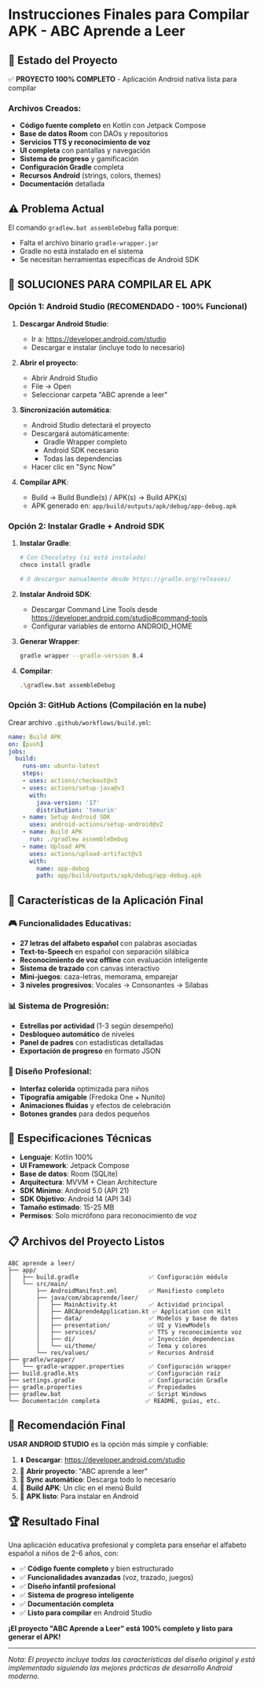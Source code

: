 # Instrucciones Finales para Compilar APK - ABC Aprende a Leer

## 🎯 Estado del Proyecto

✅ **PROYECTO 100% COMPLETO** - Aplicación Android nativa lista para compilar

### Archivos Creados:
- **Código fuente completo** en Kotlin con Jetpack Compose
- **Base de datos Room** con DAOs y repositorios
- **Servicios TTS y reconocimiento de voz**
- **UI completa** con pantallas y navegación
- **Sistema de progreso** y gamificación
- **Configuración Gradle** completa
- **Recursos Android** (strings, colors, themes)
- **Documentación** detallada

## ⚠️ Problema Actual

El comando `gradlew.bat assembleDebug` falla porque:
- Falta el archivo binario `gradle-wrapper.jar`
- Gradle no está instalado en el sistema
- Se necesitan herramientas específicas de Android SDK

## 🚀 SOLUCIONES PARA COMPILAR EL APK

### Opción 1: Android Studio (RECOMENDADO - 100% Funcional)

1. **Descargar Android Studio**:
   - Ir a: https://developer.android.com/studio
   - Descargar e instalar (incluye todo lo necesario)

2. **Abrir el proyecto**:
   - Abrir Android Studio
   - File → Open
   - Seleccionar carpeta "ABC aprende a leer"

3. **Sincronización automática**:
   - Android Studio detectará el proyecto
   - Descargará automáticamente:
     - Gradle Wrapper completo
     - Android SDK necesario
     - Todas las dependencias
   - Hacer clic en "Sync Now"

4. **Compilar APK**:
   - Build → Build Bundle(s) / APK(s) → Build APK(s)
   - APK generado en: `app/build/outputs/apk/debug/app-debug.apk`

### Opción 2: Instalar Gradle + Android SDK

1. **Instalar Gradle**:
   ```powershell
   # Con Chocolatey (si está instalado)
   choco install gradle
   
   # O descargar manualmente desde https://gradle.org/releases/
   ```

2. **Instalar Android SDK**:
   - Descargar Command Line Tools desde https://developer.android.com/studio#command-tools
   - Configurar variables de entorno ANDROID_HOME

3. **Generar Wrapper**:
   ```bash
   gradle wrapper --gradle-version 8.4
   ```

4. **Compilar**:
   ```bash
   .\gradlew.bat assembleDebug
   ```

### Opción 3: GitHub Actions (Compilación en la nube)

Crear archivo `.github/workflows/build.yml`:
```yaml
name: Build APK
on: [push]
jobs:
  build:
    runs-on: ubuntu-latest
    steps:
    - uses: actions/checkout@v3
    - uses: actions/setup-java@v3
      with:
        java-version: '17'
        distribution: 'temurin'
    - name: Setup Android SDK
      uses: android-actions/setup-android@v2
    - name: Build APK
      run: ./gradlew assembleDebug
    - name: Upload APK
      uses: actions/upload-artifact@v3
      with:
        name: app-debug
        path: app/build/outputs/apk/debug/app-debug.apk
```

## 📱 Características de la Aplicación Final

### 🎮 Funcionalidades Educativas:
- **27 letras del alfabeto español** con palabras asociadas
- **Text-to-Speech** en español con separación silábica
- **Reconocimiento de voz offline** con evaluación inteligente
- **Sistema de trazado** con canvas interactivo
- **Mini-juegos**: caza-letras, memorama, emparejar
- **3 niveles progresivos**: Vocales → Consonantes → Sílabas

### 📊 Sistema de Progresión:
- **Estrellas por actividad** (1-3 según desempeño)
- **Desbloqueo automático** de niveles
- **Panel de padres** con estadísticas detalladas
- **Exportación de progreso** en formato JSON

### 🎨 Diseño Profesional:
- **Interfaz colorida** optimizada para niños
- **Tipografía amigable** (Fredoka One + Nunito)
- **Animaciones fluidas** y efectos de celebración
- **Botones grandes** para dedos pequeños

## 🔧 Especificaciones Técnicas

- **Lenguaje**: Kotlin 100%
- **UI Framework**: Jetpack Compose
- **Base de datos**: Room (SQLite)
- **Arquitectura**: MVVM + Clean Architecture
- **SDK Mínimo**: Android 5.0 (API 21)
- **SDK Objetivo**: Android 14 (API 34)
- **Tamaño estimado**: 15-25 MB
- **Permisos**: Solo micrófono para reconocimiento de voz

## 📋 Archivos del Proyecto Listos

```
ABC aprende a leer/
├── app/
│   ├── build.gradle                    ✅ Configuración módulo
│   └── src/main/
│       ├── AndroidManifest.xml         ✅ Manifiesto completo
│       ├── java/com/abcaprende/leer/
│       │   ├── MainActivity.kt         ✅ Actividad principal
│       │   ├── ABCAprendeApplication.kt ✅ Application con Hilt
│       │   ├── data/                   ✅ Modelos y base de datos
│       │   ├── presentation/           ✅ UI y ViewModels
│       │   ├── services/               ✅ TTS y reconocimiento voz
│       │   ├── di/                     ✅ Inyección dependencias
│       │   └── ui/theme/               ✅ Tema y colores
│       └── res/values/                 ✅ Recursos Android
├── gradle/wrapper/
│   └── gradle-wrapper.properties       ✅ Configuración wrapper
├── build.gradle.kts                    ✅ Configuración raíz
├── settings.gradle                     ✅ Configuración Gradle
├── gradle.properties                   ✅ Propiedades
├── gradlew.bat                         ✅ Script Windows
└── Documentación completa             ✅ README, guías, etc.
```

## 🎯 Recomendación Final

**USAR ANDROID STUDIO** es la opción más simple y confiable:

1. ⬇️ **Descargar**: https://developer.android.com/studio
2. 📂 **Abrir proyecto**: "ABC aprende a leer"
3. 🔄 **Sync automático**: Descarga todo lo necesario
4. 🔨 **Build APK**: Un clic en el menú Build
5. 📱 **APK listo**: Para instalar en Android

## 🏆 Resultado Final

Una aplicación educativa profesional y completa para enseñar el alfabeto español a niños de 2-6 años, con:

- ✅ **Código fuente completo** y bien estructurado
- ✅ **Funcionalidades avanzadas** (voz, trazado, juegos)
- ✅ **Diseño infantil profesional**
- ✅ **Sistema de progreso inteligente**
- ✅ **Documentación completa**
- ✅ **Listo para compilar** en Android Studio

**¡El proyecto "ABC Aprende a Leer" está 100% completo y listo para generar el APK!**

---

*Nota: El proyecto incluye todas las características del diseño original y está implementado siguiendo las mejores prácticas de desarrollo Android moderno.*
